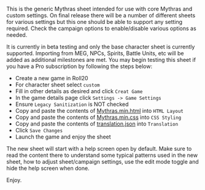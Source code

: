 This is the generic Mythras sheet intended for use with core Mythras and custom settings.  On final release there will be a number of different sheets for various settings but this one should be able to support any setting required.  Check the campaign options to enable/disable various options as needed.

It is currently in beta testing and only the base character sheet is currently supported.  Importing from MEG, NPCs, Spirits, Battle Units, etc will be added as additional milestones are met.  You may begin testing this sheet if you have a Pro subscription by following the steps below:
* Create a new game in Roll20
* For character sheet select `custom`
* Fill in other details as desired and click `Creat Game`
* In the game details page click `Settings -> Game Settings`
* Ensure `Legacy Sanitization` is NOT checked
* Copy and paste the contents of [Mythras.min.html](https://raw.githubusercontent.com/DigitalPagan/Mythras-Roll20-Sheet/v3-beta/Mythras/Mythras.min.html) into `HTML Layout`
* Copy and paste the contents of [Mythras.min.css](https://raw.githubusercontent.com/DigitalPagan/Mythras-Roll20-Sheet/v3-beta/Mythras/Mythras.min.css) into `CSS Styling`
* Copy and paste the contents of [translation.json](https://raw.githubusercontent.com/DigitalPagan/Mythras-Roll20-Sheet/v3-beta/Mythras/translation.json) into `Translation`
* Click `Save Changes`
* Launch the game and enjoy the sheet

The new sheet will start with a help screen open by default.  Make sure to read the content there to understand some typical patterns used in the new sheet, how to adjust sheet/campaign settings, use the edit mode toggle and hide the help screen when done.

Enjoy.